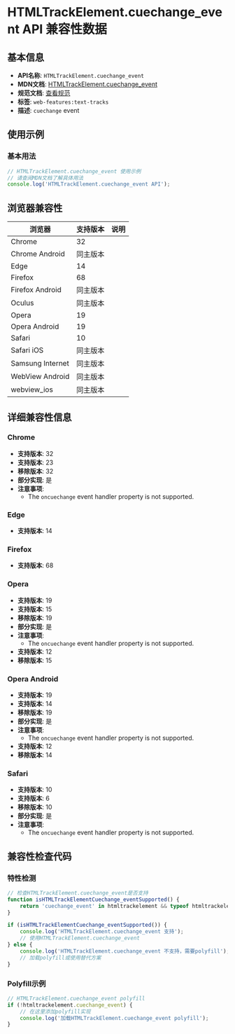 # HTMLTrackElement.cuechange_event API 兼容性数据

## 基本信息

- **API名称**: `HTMLTrackElement.cuechange_event`
- **MDN文档**: [HTMLTrackElement.cuechange_event](https://developer.mozilla.org/docs/Web/API/HTMLTrackElement/cuechange_event)
- **规范文档**: [查看规范](https://html.spec.whatwg.org/multipage/media.html#event-media-cuechange,https://html.spec.whatwg.org/multipage/webappapis.html#handler-oncuechange)
- **标签**: `web-features:text-tracks`
- **描述**: `cuechange` event

## 使用示例

### 基本用法

```javascript
// HTMLTrackElement.cuechange_event 使用示例
// 请查阅MDN文档了解具体用法
console.log('HTMLTrackElement.cuechange_event API');
```

## 浏览器兼容性

| 浏览器 | 支持版本 | 说明 |
|--------|----------|------|
| Chrome | 32 |  |
| Chrome Android | 同主版本 |  |
| Edge | 14 |  |
| Firefox | 68 |  |
| Firefox Android | 同主版本 |  |
| Oculus | 同主版本 |  |
| Opera | 19 |  |
| Opera Android | 19 |  |
| Safari | 10 |  |
| Safari iOS | 同主版本 |  |
| Samsung Internet | 同主版本 |  |
| WebView Android | 同主版本 |  |
| webview_ios | 同主版本 |  |

## 详细兼容性信息

### Chrome

- **支持版本**: 32
- **支持版本**: 23
- **移除版本**: 32
- **部分实现**: 是
- **注意事项**:
  - The `oncuechange` event handler property is not supported.

### Edge

- **支持版本**: 14

### Firefox

- **支持版本**: 68

### Opera

- **支持版本**: 19
- **支持版本**: 15
- **移除版本**: 19
- **部分实现**: 是
- **注意事项**:
  - The `oncuechange` event handler property is not supported.
- **支持版本**: 12
- **移除版本**: 15

### Opera Android

- **支持版本**: 19
- **支持版本**: 14
- **移除版本**: 19
- **部分实现**: 是
- **注意事项**:
  - The `oncuechange` event handler property is not supported.
- **支持版本**: 12
- **移除版本**: 14

### Safari

- **支持版本**: 10
- **支持版本**: 6
- **移除版本**: 10
- **部分实现**: 是
- **注意事项**:
  - The `oncuechange` event handler property is not supported.

## 兼容性检查代码

### 特性检测

```javascript
// 检查HTMLTrackElement.cuechange_event是否支持
function isHTMLTrackElementCuechange_eventSupported() {
    return 'cuechange_event' in htmltrackelement && typeof htmltrackelement.cuechange_event === 'function';
}

if (isHTMLTrackElementCuechange_eventSupported()) {
    console.log('HTMLTrackElement.cuechange_event 支持');
    // 使用HTMLTrackElement.cuechange_event
} else {
    console.log('HTMLTrackElement.cuechange_event 不支持，需要polyfill');
    // 加载polyfill或使用替代方案
}
```

### Polyfill示例

```javascript
// HTMLTrackElement.cuechange_event polyfill
if (!htmltrackelement.cuechange_event) {
    // 在这里添加polyfill实现
    console.log('加载HTMLTrackElement.cuechange_event polyfill');
}
```

